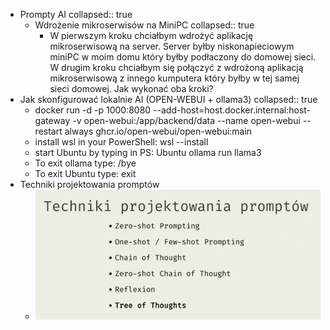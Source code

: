 - Prompty AI
  collapsed:: true
	- Wdrożenie mikroserwisów na MiniPC
	  collapsed:: true
		- W pierwszym kroku chciałbym wdrożyć aplikację mikroserwisową na server. 
		  Server byłby niskonapieciowym miniPC w moim domu który byłby podłaczony 
		  do domowej sieci. 
		  W drugim kroku chciałbym się połączyć z wdrożoną aplikacją 
		  mikroserwisową z innego kumputera który byłby w tej samej sieci domowej.
		  Jak wykonać oba kroki?
- Jak skonfigurować lokalnie AI (OPEN-WEBUI + ollama3)
  collapsed:: true
	- docker run -d -p 1000:8080 --add-host=host.docker.internal:host-gateway -v open-webui:/app/backend/data --name open-webui --restart always ghcr.io/open-webui/open-webui:main
	- install wsl in your PowerShell:
	  wsl --install
	- start Ubuntu by typing in PS:
	  Ubuntu
	  ollama run llama3
	- To exit ollama type:
	  /bye
	- To exit Ubuntu type:
	  exit
- Techniki projektowania promptów
	- ![image.png](../assets/image_1721762588210_0.png)